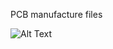 PCB manufacture files


![Alt Text](https://github.com/tronicgr/AMC-MDBOX_FIRMWARE/blob/master/board_files/AMC-MDBOX_v1_5_TOP_PCB_e.JPG)
